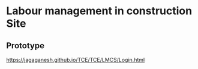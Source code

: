 # Labour management in construction Site

## Prototype
https://jagaganesh.github.io/TCE/TCE/LMCS/Login.html
